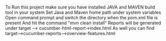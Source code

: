    To Run this project make sure you have installed JAVA and MAVEN build tool in your system
   Set Java and Maven home path under system variables
   Open command prompt and switch the directory when the pom.xml file is present
   And hit the command "mvn clean install"
   Reports will be generated under target --> cucumber-html-report->index.html
   As well you can find target-->cucumber-reports-->overview-features.html